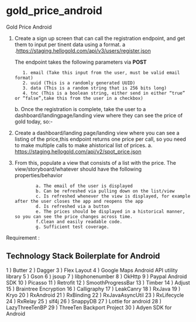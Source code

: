 # gold_price_android
Gold Price Android

1. Create a sign up screen that can call the registration endpoint, and get them to input per tinent data using a format. 
     a .https://staging.hellogold.com/api/v3/users/register.json 
     
      The endpoint takes the following parameters via <b>POST</b>
      ````
         1. email (Take this input from the user, must be valid email format)
         2. uuid (This is a randomly generated UUID)
         3. data (This is a random string that is 256 bits long)
         4. tnc (This is a boolean string, either send in either “true” or “false”,take this from the user in a checkbox)
      ``````    
      b. Once the registration is complete, take the user to a dashboard/landingpage/landing view where they can see the price of gold today, so:-
               
2. Create a dashboard/landing page/landing view where you can see a listing of the price,this endpoint returns one price per call, so you need to make multiple calls to make ahistorical list of prices.
    a. https://staging.hellogold.com/api/v2/spot_price.json 
3. From this, populate a view that consists of a list with the price. The view/storyboard/whatever should have the following properties/behavior
              
               a. The email of the user is displayed
               b. Can be refreshed via pulling down on the list/view 
               c. Is refreshed whenever the view is displayed, for example after the user closes the app and reopens the app
               d. Is refreshed via a button 
               e. The prices should be displayed in a historical manner, so you can see the price changes across time.
               f.Clean and easily readable code. 
               g. Sufficient test coverage. 


Requirement : 

Technology Stack Boilerplate for Android
---------------------
1 ) Butter 
2 ) Dagger
3 ) Flex Layout
4 ) Google Maps Android API utility library
5 ) Gson
6 ) jsoup
7 ) libphonenumber
8 ) OkHttp
9 ) Paypal Android SDK
10 ) Picasso
11 ) Retrofit
12 ) SmoothProgressBar
13 ) Timber
14 ) Adjust
15 ) Braintree Encryption
16 ) Calligraphy
17 ) LeakCanry
18 ) RxJava
19 ) Kryo
20 ) RxAndroid
21 ) RxBinding
22 ) RxJavaAsyncUtil
23 ) RxLifecycle
24 ) RxRelay
25 ) slf4j
26 ) SnappyDB
27 ) Lottie for android
28 ) LazyThreeTenBP
29 ) ThreeTen Backport Project
30 ) Adyen SDK for Android
